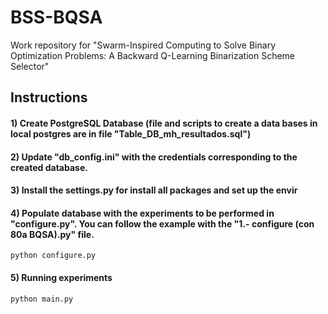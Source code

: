 # BSS-BQSA

Work repository for "Swarm-Inspired Computing to Solve Binary Optimization Problems: A Backward Q-Learning Binarization Scheme Selector"

## Instructions

#### 1) Create PostgreSQL Database (file and scripts to create a data bases in local postgres are in file "Table_DB_mh_resultados.sql")

#### 2) Update "db_config.ini" with the credentials corresponding to the created database.

#### 3) Install the settings.py for install all packages and set up the envir

#### 4) Populate database with the experiments to be performed in "configure.py". You can follow the example with the "1.- configure (con 80a BQSA).py" file.

```
python configure.py
```

#### 5) Running experiments

```
python main.py
```
